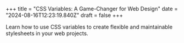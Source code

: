 +++
title = "CSS Variables: A Game-Changer for Web Design"
date = "2024-08-16T12:23:19.840Z"
draft = false
+++

  Learn how to use CSS variables to create flexible and maintainable stylesheets in your web projects.
        